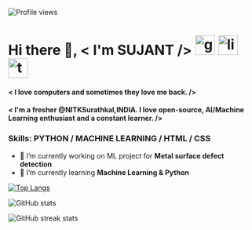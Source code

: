 ![Profile views](https://gpvc.arturio.dev/sujantkumarkv)  
# Hi there 👋, < I'm **SUJANT** /> [<img src='https://cdn.jsdelivr.net/npm/simple-icons@3.0.1/icons/github.svg' alt='github' height='40'>](https://github.com/sujantkumarkv)  [<img src='https://cdn.jsdelivr.net/npm/simple-icons@3.0.1/icons/linkedin.svg' alt='linkedin' height='40'>](https://www.linkedin.com/in/sujant-kumar-krishnvanshi-b8061a168//)  [<img src='https://cdn.jsdelivr.net/npm/simple-icons@3.0.1/icons/twitter.svg' alt='twitter' height='40'>](https://twitter.com/sujantkumarkv) 

 

#### < I love computers and sometimes they love me back. />
#### < I'm a fresher @NITKSurathkal,INDIA. I love open-source, AI/Machine Learning enthusiast and a constant learner. />

### Skills: PYTHON / MACHINE LEARNING / HTML / CSS

- 🔭 I’m currently working on ML project for **Metal surface defect detection** 
- 🌱 I’m currently learning **Machine Learning & Python** 


[![Top Langs](https://github-readme-stats.vercel.app/api/top-langs/?username=sujantkumarkv)](https://github.com/anuraghazra/github-readme-stats)

![GitHub stats](https://github-readme-stats.vercel.app/api?username=sujantkumarkv&show_icons=true&count_private=true)  

![GitHub streak stats](https://github-readme-streak-stats.herokuapp.com/?user=sujantkumarkv)  


